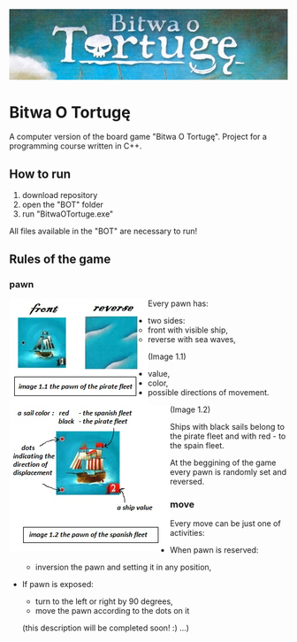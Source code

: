 
<img src="https://github.com/bsobocki/BitwaOTortuge/blob/master/images/title.jpg" />

# Bitwa O Tortugę
A computer version of the board game "Bitwa O Tortugę".
Project for a programming course written in C++.
## How to run 
1) download repository
2) open the "BOT" folder
3) run "BitwaOTortuge.exe"

All files available in the "BOT" are necessary to run!

## Rules of the game

### pawn
<img src="https://github.com/bsobocki/BitwaOTortuge/blob/master/images/pirate.jpg" align="left" />
  
  
Every pawn has:
  - two sides: 
    * front with visible ship,
    * reverse with sea waves,
   
  (Image 1.1)
  
<img src="https://github.com/bsobocki/BitwaOTortuge/blob/master/images/spanish.jpg" align="left" />  
 
 
  - value,
  - color,
  - possible directions of movement.
  
  (Image 1.2)
  
Ships with black sails belong to the pirate fleet and with red - to the spain fleet.

At the beggining of the game every pawn is randomly set and reversed.

### move
Every move can be just one of activities:
  - When pawn is reserved:
    * inversion the pawn and setting it in any position,
  - If pawn is exposed:
    * turn to the left or right by 90 degrees,
    * move the pawn according to the dots on it
    
    (this description will be completed soon! :) ...)

